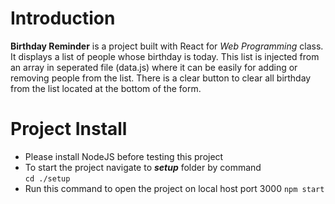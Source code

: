 # Introduction
**Birthday Reminder** is a project built with React for *Web Programming* class. It displays a list of people whose birthday is today. This list is injected from an array in seperated file (data.js) where it can be easily for adding or removing people from the list. There is a clear button to clear all birthday from the list located at the bottom of the form.
# Project Install
 - Please install NodeJS before testing this project
 - To start the project navigate to ***setup*** folder by command\
  <code>cd ./setup</code>
  - Run this command to open the project on local host port 3000
  <code>npm start</code>